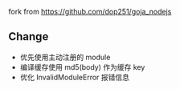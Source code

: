 fork from https://github.com/dop251/goja_nodejs

## Change
- 优先使用主动注册的 module
- 编译缓存使用 md5(body) 作为缓存 key
- 优化 InvalidModuleError 报错信息
